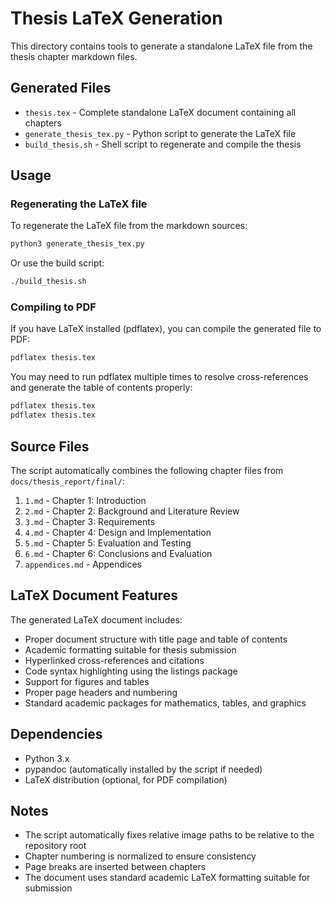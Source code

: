 # Thesis LaTeX Generation

This directory contains tools to generate a standalone LaTeX file from the thesis chapter markdown files.

## Generated Files

- `thesis.tex` - Complete standalone LaTeX document containing all chapters
- `generate_thesis_tex.py` - Python script to generate the LaTeX file
- `build_thesis.sh` - Shell script to regenerate and compile the thesis

## Usage

### Regenerating the LaTeX file

To regenerate the LaTeX file from the markdown sources:

```bash
python3 generate_thesis_tex.py
```

Or use the build script:

```bash
./build_thesis.sh
```

### Compiling to PDF

If you have LaTeX installed (pdflatex), you can compile the generated file to PDF:

```bash
pdflatex thesis.tex
```

You may need to run pdflatex multiple times to resolve cross-references and generate the table of contents properly:

```bash
pdflatex thesis.tex
pdflatex thesis.tex
```

## Source Files

The script automatically combines the following chapter files from `docs/thesis_report/final/`:

1. `1.md` - Chapter 1: Introduction
2. `2.md` - Chapter 2: Background and Literature Review
3. `3.md` - Chapter 3: Requirements
4. `4.md` - Chapter 4: Design and Implementation
5. `5.md` - Chapter 5: Evaluation and Testing
6. `6.md` - Chapter 6: Conclusions and Evaluation
7. `appendices.md` - Appendices

## LaTeX Document Features

The generated LaTeX document includes:

- Proper document structure with title page and table of contents
- Academic formatting suitable for thesis submission
- Hyperlinked cross-references and citations
- Code syntax highlighting using the listings package
- Support for figures and tables
- Proper page headers and numbering
- Standard academic packages for mathematics, tables, and graphics

## Dependencies

- Python 3.x
- pypandoc (automatically installed by the script if needed)
- LaTeX distribution (optional, for PDF compilation)

## Notes

- The script automatically fixes relative image paths to be relative to the repository root
- Chapter numbering is normalized to ensure consistency
- Page breaks are inserted between chapters
- The document uses standard academic LaTeX formatting suitable for submission